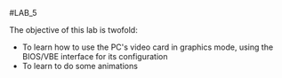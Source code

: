 #LAB_5

The objective of this lab is twofold:

* To learn how to use the PC's video card in graphics mode, using the BIOS/VBE interface for its configuration
* To learn to do some animations
